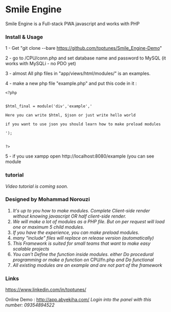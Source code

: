 Smile Engine
=======

Smile Engine is a Full-stack PWA javascript and works with PHP


### Install & Usage


1 - Get "git clone --bare  https://github.com/toptunes/Smile_Engine-Demo"

2 - go to /CPU/conn.php and set database name and password to MySQL (it works with MySQLi - no PDO yet)

3 - almost All php files in "app/views/html/modules/" is an examples.

4 - make a new php file "example.php" and put this code in it :

```
<?php


$html_final = module('div','example','

Here you can write $html, $json or just write hello world

if you want to use json you should learn how to make preload modules

');


?>

```

5 - if you use xampp open http://localhost:8080/example  (you can see module


### tutorial

_Video tutorial is coming soon._

### Designed by Mohammad Norouzi

1. _It's up to you how to make modules. Complete Client-side render without knowing javascript OR half client-side render._
2. _We will make a lot of modules as a PHP file. But on per request will load one or maximum 5 child modules._
3. _If you have the experience, you can make preload modules._
4. _many "include" files will replace on release version (automatically)_
5. _This Framework is suited for small teams that want to make easy scalable projects_
6. _You can't Define the function inside modules. either Do procedural programming or make a function on_ CPU/fn.php _and Do functional_
7. _All existing modules are an example and are not part of the framework_

### Links

https://www.linkedin.com/in/toptunes/

Online Demo : http://app.abyekiha.com/
_Login into the panel with this number: 09354894522_




